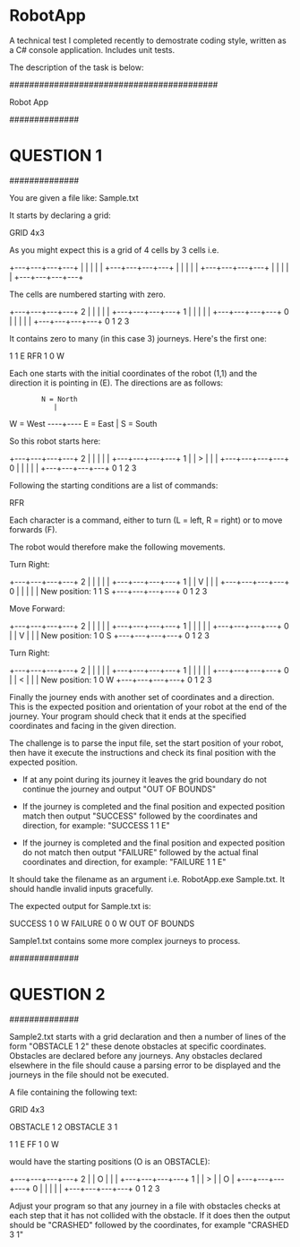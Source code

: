 # RobotApp

A technical test I completed recently to demostrate coding style, written as a C# console application. Includes unit tests.

The description of the task is below:

##########################################

Robot App

##############
# QUESTION 1 #
##############

You are given a file like: Sample.txt

It starts by declaring a grid:

GRID 4x3

As you might expect this is a grid of 4 cells by 3 cells i.e.

+---+---+---+---+
|   |   |   |   |
+---+---+---+---+
|   |   |   |   |
+---+---+---+---+
|   |   |   |   |
+---+---+---+---+

The cells are numbered starting with zero.

  +---+---+---+---+
2 |   |   |   |   |
  +---+---+---+---+
1 |   |   |   |   |
  +---+---+---+---+
0 |   |   |   |   |
  +---+---+---+---+
    0   1   2   3

It contains zero to many (in this case 3) journeys. Here's the first one:

1 1 E
RFR
1 0 W

Each one starts with the initial coordinates of the robot (1,1) and the direction it is pointing in (E). The directions are as follows:

            N = North
               |
W = West   ----+----  E = East
               |
            S = South

So this robot starts here:


  +---+---+---+---+
2 |   |   |   |   |
  +---+---+---+---+
1 |   | > |   |   |
  +---+---+---+---+
0 |   |   |   |   |
  +---+---+---+---+
    0   1   2   3

Following the starting conditions are a list of commands:

RFR

Each character is a command, either to turn (L = left, R = right) or to move forwards (F).

The robot would therefore make the following movements.

Turn Right:

  +---+---+---+---+
2 |   |   |   |   |
  +---+---+---+---+
1 |   | V |   |   |
  +---+---+---+---+
0 |   |   |   |   |          New position: 1 1 S
  +---+---+---+---+
    0   1   2   3

Move Forward:

  +---+---+---+---+
2 |   |   |   |   |
  +---+---+---+---+
1 |   |   |   |   |
  +---+---+---+---+
0 |   | V |   |   |          New position: 1 0 S
  +---+---+---+---+
    0   1   2   3

Turn Right:

  +---+---+---+---+
2 |   |   |   |   |
  +---+---+---+---+
1 |   |   |   |   |
  +---+---+---+---+
0 |   | < |   |   |          New position: 1 0 W
  +---+---+---+---+
    0   1   2   3

Finally the journey ends with another set of coordinates and a direction. This is the expected position and orientation of your robot at the end of the journey. 
Your program should check that it ends at the specified coordinates and facing in the given direction.

The challenge is to parse the input file, set the start position of your robot, then have it execute the instructions and check its final position with the expected position.

- If at any point during its journey it leaves the grid boundary do not continue the journey and output "OUT OF BOUNDS"

- If the journey is completed and the final position and expected position match then output "SUCCESS" followed by the coordinates and direction, for example: "SUCCESS 1 1 E"

- If the journey is completed and the final position and expected position do not match then output "FAILURE" followed by the actual final coordinates and direction, for example: "FAILURE 1 1 E"

It should take the filename as an argument i.e. RobotApp.exe Sample.txt. It should handle invalid inputs gracefully.

The expected output for Sample.txt is:

SUCCESS 1 0 W
FAILURE 0 0 W
OUT OF BOUNDS

Sample1.txt contains some more complex journeys to process.


##############
# QUESTION 2 #
##############

Sample2.txt starts with a grid declaration and then a number of lines of the form "OBSTACLE 1 2" these denote obstacles at specific coordinates. 
Obstacles are declared before any journeys.
Any obstacles declared elsewhere in the file should cause a parsing error to be displayed and the journeys in the file should not be executed.

A file containing the following text:

GRID 4x3

OBSTACLE 1 2 
OBSTACLE 3 1 

1 1 E
FF
1 0 W

would have the starting positions (O is an OBSTACLE):

  +---+---+---+---+
2 |   | O |   |   |
  +---+---+---+---+
1 |   | > |   | O |
  +---+---+---+---+
0 |   |   |   |   |
  +---+---+---+---+
    0   1   2   3


Adjust your program so that any journey in a file with obstacles checks at each step that it has not collided with the obstacle. 
If it does then the output should be "CRASHED" followed by the coordinates, for example "CRASHED 3 1"

